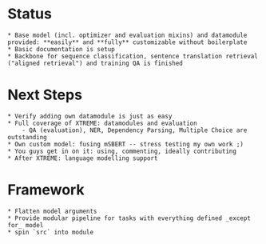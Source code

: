 # Status
    * Base model (incl. optimizer and evaluation mixins) and datamodule provided: **easily** and **fully** customizable without boilerplate
    * Basic documentation is setup
    * Backbone for sequence classification, sentence translation retrieval ("aligned retrieval") and training QA is finished

# Next Steps
    * Verify adding own datamodule is just as easy
    * Full coverage of XTREME: datamodules and evaluation
        - QA (evaluation), NER, Dependency Parsing, Multiple Choice are outstanding
    * Own custom model: fusing mSBERT -- stress testing my own work ;)
    * You guys get in on it: using, commenting, ideally contributing
    * After XTREME: language modelling support

# Framework
    * Flatten model arguments
    * Provide modular pipeline for tasks with everything defined _except for_ model
    * spin `src` into module
